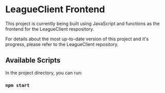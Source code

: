 # LeagueClient Frontend

This project is currently being built using JavaScript and functions as the frontend for the LeagueClient respository.

For details about the most up-to-date version of this project and it's progress, please refer to the LeagueClient repository.

## Available Scripts

In the project directory, you can run:

### `npm start`
